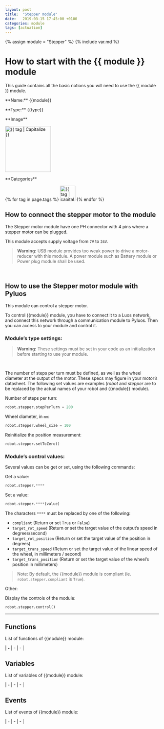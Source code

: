 ```yaml
---
layout: post
title:  "Stepper module"
date:   2019-03-15 17:45:00 +0100
categories: module
tags: [actuation]
---
```


{% assign module = "Stepper" %}
{% include var.md %}

# How to start with the {{ module }} module

This guide contains all the basic notions you will need to use the {{ module }} module.

<div class="sheet" markdown="1">
<p class="sheet-title" markdown="1">**Name:** {{module}}</p>
<p class="sheet-title" markdown="1">**Type:** {{type}}</p>
<p class="sheet-title" markdown="1">**Image**</p>
<p class="indent" markdown="1"><img height="150" src="/assets/img/{{ module | downcase }}-module.png" alt="{{ tag | Capitalize }}"></p>
<p class="sheet-title" markdown="1">**Categories**</p>
<p class="indent" markdown="1">
{% for tag in page.tags %}
  <a href="{{ "/" | absolute_url }}tags.html"><img height="50" src="/assets/img/sticker-{{ tag }}.png" alt="{{ tag | capitalize }}"></a>
{% endfor %}
</p>
</div>


## How to connect the stepper motor to the module
The Stepper motor module have one PH connector with 4 pins where a stepper motor can be plugged.

This module accepts supply voltage from `7V` to `24V`.

<blockquote class="warning"><strong>Warning:</strong> USB module provides too weak power to drive a motor-reducer with this module. A power module such as Battery module or Power plug module shall be used.</blockquote><br />


## How to use the Stepper motor module with Pyluos
This module can control a stepper motor.

To control {{module}} module, you have to connect it to a Luos network, and connect this network through a communication module to Pyluos. Then you can access to your module and control it.

### Module’s type settings:

<blockquote class="warning"><strong>Warning:</strong> These settings must be set in your code as an initialization before starting to use your module.</blockquote><br />

The number of steps per turn must be defined, as well as the wheel diameter at the output of the motor. These specs may figure in your motor’s datasheet. The following set values are examples (*robot* and *stepper* are to be replaced by the actual names of your robot and {{module}} module). 

Number of steps per turn:

```python
robot.stepper.stepPerTurn = 200
 ```
 
Wheel diameter, in `mm`:

```python
robot.stepper.wheel_size = 100
 ```
 
Reinitialize the position measurement:

```python
robot.stepper.setToZero()
 ```

### Module’s control values:

Several values can be get or set, using the following commands:

Get a value:

```python
robot.stepper.****
 ```
 
Set a value:

```python
robot.stepper.****(value)
 ```
 
The characters `****` must be replaced by one of the following:

* `compliant` (Return or set `True` or `False`)
* `target_rot_speed` (Return or set the target value of the output’s speed in degrees/second)
* `target_rot_position` (Return or set the target value of the position in degrees)
* `target_trans_speed` (Return or set the target value of the linear speed of the wheel, in millimeters / second)
* `target_trans_position` (Return or set the target value of the wheel’s position in millimeters)

> Note: By default, the {{module}} module is compliant (ie. `robot.stepper.compliant` is `True`).

Other:

Display the controls of the module:

```python
robot.stepper.control()
```
 

----

## Functions
List of functions of {{module}} module:

| **-** | - | - | 

## Variables
List of variables of {{module}} module:

| **-** | - | - | 

## Events
List of events of {{module}} module:

| **-** | - | - | 
